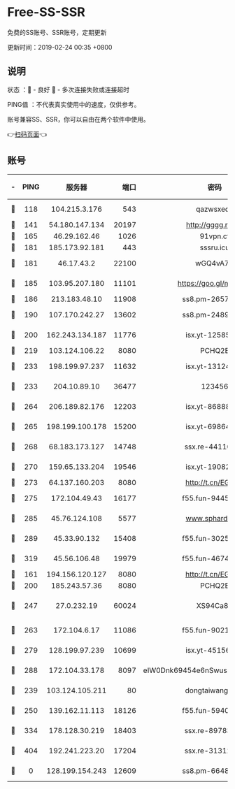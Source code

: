 # Free-SS-SSR

免费的SS账号、SSR账号，定期更新

更新时间：2019-02-24 00:35 +0800

## 说明

状态     ：🙂 - 良好 🙁 - 多次连接失败或连接超时

PING值   ：不代表真实使用中的速度，仅供参考。

账号兼容SS、SSR，你可以自由在两个软件中使用。

👉[扫码页面](https://liesauer.github.io/free-ss-ssr.github.io/)👈

## 账号

|-|PING|服务器|端口|密码|加密方式|区域|
|:----:|:----:|:-----:|-----:|:----:|:----:|:----:|
|🙂|118|104.215.3.176|543|qazwsxedc|aes-256-gcm|JP|
|🙂|141|54.180.147.134|20197|http://gggg.rocks|chacha20|KR|
|🙂|165|46.29.162.46|1026|91vpn.cf|rc4-md5|RU|
|🙂|181|185.173.92.181|443|sssru.icu|rc4-md5|RU|
|🙂|181|46.17.43.2|22100|wGQ4vA7D|aes-256-gcm|RU|
|🙂|185|103.95.207.180|11101|https://goo.gl/m1zu1p|chacha20-ietf|CN|
|🙂|186|213.183.48.10|11908|ss8.pm-26579445|rc4-md5|RU|
|🙂|190|107.170.242.27|13602|ss8.pm-24894084|aes-256-cfb|US|
|🙂|200|162.243.134.187|11776|isx.yt-12585814|aes-256-cfb|US|
|🙂|219|103.124.106.22|8080|PCHQ2E|rc4-md5|US|
|🙂|233|198.199.97.237|11632|isx.yt-13124649|aes-256-cfb|US|
|🙂|233|204.10.89.10|36477|123456|aes-256-cfb|US|
|🙂|264|206.189.82.176|12203|isx.yt-86888491|aes-256-cfb|SG|
|🙂|265|198.199.100.178|15200|isx.yt-69864380|aes-256-cfb|US|
|🙂|268|68.183.173.127|14748|ssx.re-44110237|aes-256-cfb|US|
|🙂|270|159.65.133.204|19546|isx.yt-19082331|aes-256-cfb|SG|
|🙂|273|64.137.160.203|8080|http://t.cn/EGJIyrl|rc4-md5|CA|
|🙂|275|172.104.49.43|16177|f55.fun-94458242|aes-256-cfb|SG|
|🙂|285|45.76.124.108|5577|www.sphard.com|aes-256-cfb|AU|
|🙂|289|45.33.90.132|15408|f55.fun-30254973|aes-256-cfb|US|
|🙂|319|45.56.106.48|19979|f55.fun-46740647|aes-256-cfb|US|
|🙂|161|194.156.120.127|8080|http://t.cn/EGJIyrl|rc4-md5|RU|
|🙂|200|185.243.57.36|8080|PCHQ2E|rc4-md5|US|
|🙂|247|27.0.232.19|60024|XS94Ca8K|xchacha20-ietf-poly1305|HK|
|🙂|263|172.104.6.17|11086|f55.fun-90218107|aes-256-cfb|US|
|🙂|279|128.199.97.239|10699|isx.yt-45156697|aes-256-cfb|SG|
|🙂|288|172.104.33.178|8097|eIW0Dnk69454e6nSwuspv9DmS201tQ0D|aes-256-cfb|SG|
|🙁|239|103.124.105.211|80|dongtaiwang.com|aes-256-cfb|US|
|🙁|250|139.162.11.113|18126|f55.fun-59408328|aes-256-cfb|SG|
|🙁|334|178.128.30.219|18403|ssx.re-89783245|aes-256-cfb|SG|
|🙁|404|192.241.223.20|17204|ssx.re-31312379|aes-256-cfb|US|
|🙁|0|128.199.154.243|12609|ss8.pm-66482208|aes-256-cfb|SG|
